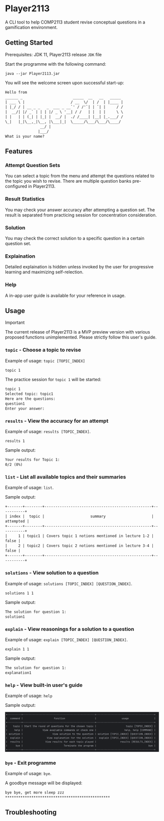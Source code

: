 # Player2113

A CLI tool to help COMP2113 student revise conceptual questions in a gamification environment.

## Getting Started

Prerequisites: JDK 11, Player2113 release `JDK` file

Start the programme with the following command:

```
java --jar Player2113.jar
```

You will see the welcome screen upon successful start-up:

```
Hello from
______ _                       _____  __   __   _____
| ___ \ |                     / __  \/  | /  | |____ |
| |_/ / | __ _ _   _  ___ _ __`' / /'`| | `| |     / /
|  __/| |/ _` | | | |/ _ \ '__| / /   | |  | |     \ \
| |   | | (_| | |_| |  __/ |  ./ /____| |__| |_.___/ /
\_|   |_|\__,_|\__, |\___|_|  \_____/\___/\___/\____/
                __/ |
               |___/
What is your name?
```

## Features

### Attempt Question Sets

You can select a topic from the menu and attempt the questions related to the topic you wish to revise. There are multiple question banks pre-configured in Player2113.

### Result Statistics

You may check your answer accuracy after attempting a question set. The result is separated from practicing session for concentration consideration.

### Solution

You may check the correct solution to a specific question in a certain question set.

### Explaination

Detailed explaination is hidden unless invoked by the user for progressive learning and maximizing self-relection.

### Help

A in-app user guide is available for your reference in usage.

## Usage

> [!IMPORTANT]
> The current release of Player2113 is a MVP preview version with various proposed functions unimplemented. Please strictly follow this user's guide.

### `topic` - Choose a topic to revise

Example of usage: `topic [TOPIC_INDEX]`

```
topic 1
```

The practice session for `topic 1` will be started:

```
topic 1
Selected topic: topic1
Here are the questions:
question1
Enter your answer:
```

### `results` - View the accuracy for an attempt

Example of usage: `results [TOPIC_INDEX]`.

```
results 1
```

Sample output:

```
Your results for Topic 1:
0/2 (0%)
```

### `list` - List all available topics and their summaries

Example of usage: `list`.

Sample output:

```
+-------+--------+-------------------------------------------------+-----------+
| index |  topic |                     summary                     | attempted |
+-------+--------+-------------------------------------------------+-----------+
|     1 | topic1 | Covers topic 1 notions mentioned in lecture 1-2 |     false |
|     2 | topic2 | Covers topic 2 notions mentioned in lecture 3-4 |     false |
+-------+--------+-------------------------------------------------+-----------+
```

### `solutions` - View solution to a question

Example of usage: `solutions [TOPIC_INDEX] [QUESTION_INDEX]`.

```
solutions 1 1
```

Sample output:

```
The solution for question 1:
solution1
```

### `explain` - View reasonings for a solution to a question

Example of usage: `explain [TOPIC_INDEX] [QUESTION_INDEX]`.

```
explain 1 1
```

Sample output:

```
The solution for question 1:
explanation1
```

### `help` - View built-in user's guide

Example of usage: `help`

Sample output:

![Help Sample Output](./img/ug_usage_help.png)

### `bye` - Exit programme

Example of usage: `bye`.

A goodbye message will be displayed:

```
bye bye, get more sleep zzz
************************************************
```

## Troubleshooting
